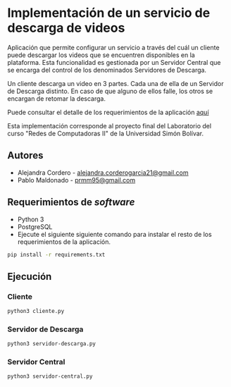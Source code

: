 # Implementación de un servicio de descarga de videos

Aplicación que permite configurar un servicio a través del cuál un cliente puede descargar los videos que se encuentren disponibles en la plataforma. Esta funcionalidad es gestionada por un Servidor Central que se encarga del control de los denominados Servidores de Descarga.

Un cliente descarga un video en 3 partes. Cada una de ella de un Servidor de Descarga distinto. En caso de que alguno de ellos falle, los otros se encargan de retomar la descarga. 

Puede consultar el detalle de los requerimientos de la aplicación [aquí](./Enunciado.pdf)

Esta implementación corresponde al proyecto final del Laboratorio del curso "Redes de Computadoras II" de la Universidad Simón Bolívar. 

## Autores
* Alejandra Cordero - [alejandra.corderogarcia21@gmail.com](mailto:alejandra.corderogarcia21@gmail.com)
* Pablo Maldonado - [prmm95@gmail.com](mailto:prmm95@gmail.com)

## Requerimientos de *software*

- Python 3
- PostgreSQL
- Ejecute el siguiente siguiente comando para instalar el resto de los requerimientos de la aplicación.

``` bash
pip install -r requirements.txt
```

## Ejecución 

### Cliente

``` bash
python3 cliente.py
```

### Servidor de Descarga

``` bash
python3 servidor-descarga.py
```

### Servidor Central 

``` bash
python3 servidor-central.py
```
